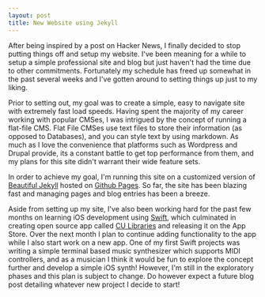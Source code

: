 ```yaml
---
layout: post
title: New Website using Jekyll
---
```


After being inspired by a post on Hacker News, I finally decided to stop putting things off and setup my website. I've been meaning for a while to setup a simple professional site and blog but just haven't had the time due to other commitments. Fortunately my schedule has freed up somewhat in the past several weeks and I've gotten around to setting things up just to my liking.   

Prior to setting out, my goal was to create a simple, easy to navigate site with extremely fast load speeds. Having spent the majority of my career working with popular CMSes, I was intrigued by the concept of running a flat-file CMS. Flat File CMSes use text files to store their information (as opposed to Databases), and you can style text by using markdown. As much as I love the convenience that platforms such as Wordpress and Drupal provide, its a constant battle to get top performance from them, and my plans for this site didn't warrant their wide feature sets. 

In order to achieve my goal, I'm running this site on a customized version of [Beautiful Jekyll](https://github.com/daattali/beautiful-jekyll) hosted on [Github Pages](https://pages.github.com/). So far, the site has been blazing fast and managing pages and blog entries has been a breeze.

Aside from setting up my site, I've also been working hard for the past few months on learning iOS development using [Swift](https://swift.org/about/), which culminated in creating open source app called [CU Libraries](https://github.com/markjamesm/CU-Libraries) and releasing it on the App Store. Over the next month I plan to continue adding functionality to the app while I also start work on a new app. One of my first Swift projects was writing a simple terminal based music synthesizer which supports MIDI controllers, and as a musician I think it would be fun to explore the concept further and develop a simple iOS synth! However, I'm still in the exploratory phases and this plan is subject to change. Do however expect a future blog post detailing whatever new project I decide to start!
